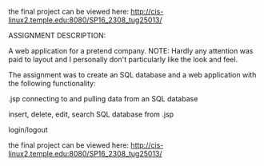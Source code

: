 the final project can be viewed here:   http://cis-linux2.temple.edu:8080/SP16_2308_tug25013/

ASSIGNMENT DESCRIPTION:

A web application for a pretend company.  NOTE: Hardly any attention was paid to layout and I personally don't particularly
like the look and feel.



The assignment was to create an SQL database and a web application with the following functionality:

.jsp connecting to and pulling data from an SQL database

insert, delete, edit, search SQL database from .jsp

login/logout

the final project can be viewed here:   http://cis-linux2.temple.edu:8080/SP16_2308_tug25013/
